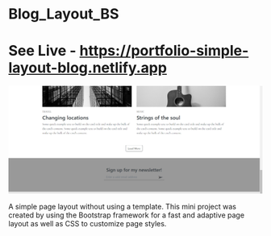 # Blog_Layout_BS
# See Live - https://portfolio-simple-layout-blog.netlify.app

![App Screenshot](/img/blog-screenshot.PNG)

A simple page layout without using a template. This mini project was created by using the Bootstrap framework for a fast and adaptive page layout as well as CSS to customize page styles.
